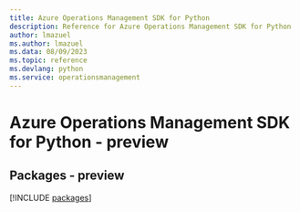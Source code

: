 ```yaml
---
title: Azure Operations Management SDK for Python
description: Reference for Azure Operations Management SDK for Python
author: lmazuel
ms.author: lmazuel
ms.data: 08/09/2023
ms.topic: reference
ms.devlang: python
ms.service: operationsmanagement
---
```

# Azure Operations Management SDK for Python - preview
## Packages - preview
[!INCLUDE [packages](operations-management-index.md)]